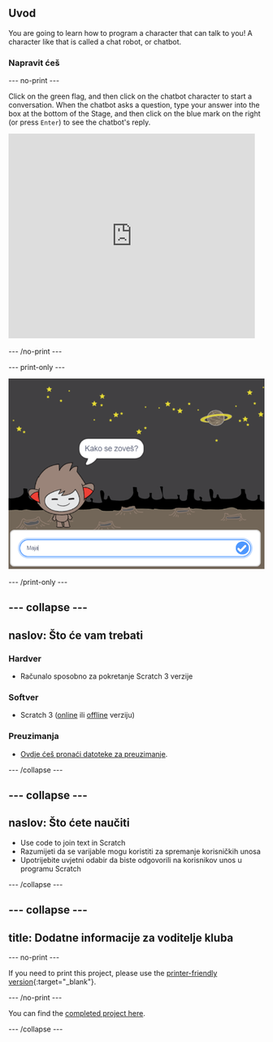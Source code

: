 ## Uvod

You are going to learn how to program a character that can talk to you! A character like that is called a chat robot, or chatbot.

### Napravit ćeš

\--- no-print \---

Click on the green flag, and then click on the chatbot character to start a conversation. When the chatbot asks a question, type your answer into the box at the bottom of the Stage, and then click on the blue mark on the right (or press `Enter`) to see the chatbot's reply.

<div class="scratch-preview">
  <iframe allowtransparency="true" width="485" height="402" src="https://scratch.mit.edu/projects/embed/248864190/?autostart=false" 
  frameborder="0" scrolling="no"></iframe>
</div>

\--- /no-print \---

\--- print-only \---

![complete project](images/chatbot-preview.png)

\--- /print-only \---

## \--- collapse \---

## naslov: Što će vam trebati

### Hardver

- Računalo sposobno za pokretanje Scratch 3 verzije

### Softver

- Scratch 3 ([online](https://rpf.io/scratchon) ili [offline](https://rpf.io/scratchoff) verziju)

### Preuzimanja

- [Ovdje ćeš pronaći datoteke za preuzimanje](http://rpf.io/p/en/chatbot-go).

\--- /collapse \---

## \--- collapse \---

## naslov: Što ćete naučiti

- Use code to join text in Scratch
- Razumijeti da se varijable mogu koristiti za spremanje korisničkih unosa
- Upotrijebite uvjetni odabir da biste odgovorili na korisnikov unos u programu Scratch

\--- /collapse \---

## \--- collapse \---

## title: Dodatne informacije za voditelje kluba

\--- no-print \---

If you need to print this project, please use the [printer-friendly version](https://projects.raspberrypi.org/en/projects/chatbot/print){:target="_blank"}.

\--- /no-print \---

You can find the [completed project here](http://rpf.io/p/en/chatbot-get).

\--- /collapse \---